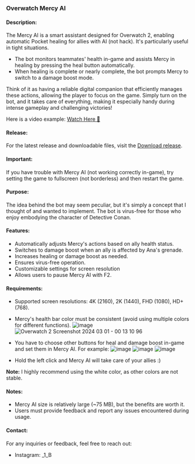 ### Overwatch Mercy AI
#### Description:
The Mercy AI is a smart assistant designed for Overwatch 2, enabling automatic Pocket healing for allies with AI (not hack). It's particularly useful in tight situations. 

- The bot monitors teammates' health in-game and assists Mercy in healing by pressing the heal button automatically.
- When healing is complete or nearly complete, the bot prompts Mercy to switch to a damage boost mode.

Think of it as having a reliable digital companion that efficiently manages these actions, allowing the player to focus on the game. Simply turn on the bot, and it takes care of everything, making it especially handy during intense gameplay and challenging victories!

Here is a video example: [Watch Here 👀](https://www.youtube.com/embed/EXC9dg-d7_c)

#### Release:
For the latest release and downloadable files, visit the [Download release](https://github.com/hexer-7/overwatch-mercy-ai/releases).

#### Important:
If you have trouble with Mercy AI (not working correctly in-game), try setting the game to fullscreen (not borderless) and then restart the game.

#### Purpose:
The idea behind the bot may seem peculiar, but it's simply a concept that I thought of and wanted to implement. The bot is virus-free for those who enjoy embodying the character of Detective Conan.

#### Features:
- Automatically adjusts Mercy's actions based on ally health status.
- Switches to damage boost when an ally is affected by Ana's grenade.
- Increases healing or damage boost as needed.
- Ensures virus-free operation.
- Customizable settings for screen resolution
- Allows users to pause Mercy AI with F2.

#### Requirements:
- Supported screen resolutions: 4K (2160), 2K (1440), FHD (1080), HD+ (768).
- Mercy's health bar color must be consistent (avoid using multiple colors for different functions).
  ![image](https://github.com/Hexer-7/Overwatch-Mercy-AI/assets/130850854/e04ea6af-83d0-4fc0-bf93-e7d14587c55e)
  ![Overwatch 2 Screenshot 2024 03 01 - 00 13 10 96](https://github.com/Hexer-7/Overwatch-Mercy-AI/assets/130850854/59921cdd-dd2e-4267-b456-4c6dea90799c)


- You have to choose other buttons for heal and damage boost in-game and set them in Mercy AI. For example:
  ![image](https://github.com/Hexer-7/Overwatch-Mercy-AI/assets/130850854/901a38b7-e73d-4ec0-bfb9-a1752e58a01c)
  ![image](https://github.com/Hexer-7/Overwatch-Mercy-AI/assets/130850854/6b0c8bd1-6e40-4a19-86ce-eb2ec12ddabd)
  ![image](https://github.com/Hexer-7/Overwatch-Mercy-AI/assets/130850854/9b01bc36-b154-4a6e-a4d4-48faab4d17ee)

- Hold the left click and Mercy AI will take care of your allies :)

**Note:** I highly recommend using the white color, as other colors are not stable.

#### Notes:
- Mercy AI size is relatively large (~75 MB), but the benefits are worth it.
- Users must provide feedback and report any issues encountered during usage.

#### Contact:
For any inquiries or feedback, feel free to reach out:
- Instagram: _1_B
